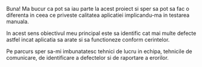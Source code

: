 Buna! Ma bucur ca pot sa iau parte la acest proiect si sper sa pot sa fac o diferenta in ceea ce priveste calitatea aplicatiei implicandu-ma in testarea manuala. 


In acest sens obiectivul meu principal este sa identific cat mai multe defecte astfel incat aplicatia sa arate si sa functioneze conform cerintelor. 


Pe parcurs sper sa-mi imbunatatesc tehnici de lucru in echipa, tehnicile de comunicare, de identificare a defectelor si de raportare a erorilor. 
